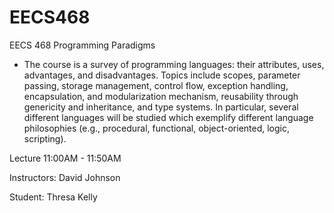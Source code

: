 # EECS468

EECS 468 Programming Paradigms
* The course is a survey of programming languages: their attributes, uses, advantages, and disadvantages. Topics include scopes, parameter passing, storage management, control flow, exception handling, encapsulation, and modularization mechanism, reusability through genericity and inheritance, and type systems. In particular, several different languages will be studied which exemplify different language philosophies (e.g., procedural, functional, object-oriented, logic, scripting).

Lecture 11:00AM - 11:50AM

Instructors: David Johnson

Student: Thresa Kelly
